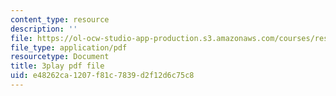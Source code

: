 ```yaml
---
content_type: resource
description: ''
file: https://ol-ocw-studio-app-production.s3.amazonaws.com/courses/res-6-012-introduction-to-probability-spring-2018/e48262ca1207f81c7839d2f12d6c75c8_WXIU2tK4qtc.pdf
file_type: application/pdf
resourcetype: Document
title: 3play pdf file
uid: e48262ca-1207-f81c-7839-d2f12d6c75c8
---
```

